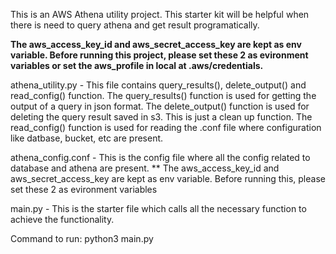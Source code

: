 This is an AWS Athena utility project. This starter kit will be helpful when there is need to query athena and get result programatically.

**The aws_access_key_id and aws_secret_access_key are kept as env variable. Before running this project, please set these 2 as evironment variables or set the aws_profile in local at .aws/credentials.**


athena_utility.py - This file contains query_results(), delete_output() and read_config() function. 
                    The query_results() function is used for getting the output of a query in json format.
                    The delete_output() function is used for deleting the query result saved in s3. This is just a clean up function.
                    The read_config() function is used for reading the .conf file where configuration like datbase, bucket, etc are present.
                    
athena_config.conf - This is the config file where all the config related to database and athena are present.
** The aws_access_key_id and aws_secret_access_key are kept as env variable. Before running this, please set these 2 as evironment variables

main.py - This is the starter file which calls all the necessary function to achieve the functionality. 

Command to run: python3 main.py
